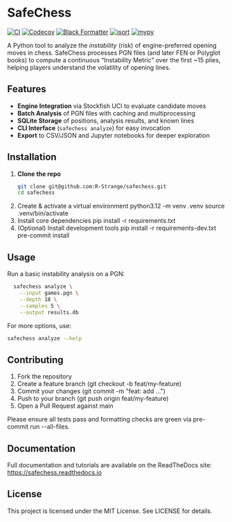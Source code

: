 # SafeChess

[![CI](https://github.com/R-Strange/safechess/actions/workflows/ci.yml/badge.svg)](https://github.com/R-Strange/safechess/actions/workflows/ci.yml)
[![Codecov](https://codecov.io/gh/R-Strange/safechess/branch/main/graph/badge.svg)](https://codecov.io/gh/R-Strange/safechess)
[![Black Formatter](https://github.com/R-Strange/safechess/actions/workflows/black.yml/badge.svg)](https://github.com/R-Strange/safechess/actions/workflows/black.yml)
[![isort](https://github.com/R-Strange/safechess/actions/workflows/isort.yml/badge.svg)](https://github.com/R-Strange/safechess/actions/workflows/isort.yml)
[![mypy](https://github.com/R-Strange/safechess/actions/workflows/mypy.yml/badge.svg)](https://github.com/R-Strange/safechess/actions/workflows/mypy.yml)


A Python tool to analyze the *instability* (risk) of engine-preferred opening moves in chess. SafeChess processes PGN files (and later FEN or Polyglot books) to compute a continuous “Instability Metric” over the first ~15 plies, helping players understand the volatility of opening lines.  

## Features

- **Engine Integration** via Stockfish UCI to evaluate candidate moves  
- **Batch Analysis** of PGN files with caching and multiprocessing  
- **SQLite Storage** of positions, analysis results, and known lines  
- **CLI Interface** (`safechess analyze`) for easy invocation  
- **Export** to CSV/JSON and Jupyter notebooks for deeper exploration  

## Installation

1. **Clone the repo**  
   ```bash
   git clone git@github.com:R-Strange/safechess.git
   cd safechess
2. Create & activate a virtual environment
  python3.12 -m venv .venv
  source .venv/bin/activate
3. Install core dependencies
  pip install -r requirements.txt
4. (Optional) Install development tools
  pip install -r requirements-dev.txt
  pre-commit install

## Usage

Run a basic instability analysis on a PGN:

```bash
  safechess analyze \
    --input games.pgn \
    --depth 18 \
    --samples 5 \
    --output results.db
```
For more options, use:
  ```bash
  safechess analyze --help
```


## Contributing

1. Fork the repository
2. Create a feature branch (git checkout -b feat/my-feature)
3. Commit your changes (git commit -m "feat: add …")
4. Push to your branch (git push origin feat/my-feature)
5. Open a Pull Request against main

Please ensure all tests pass and formatting checks are green via pre-commit run --all-files.

## Documentation

Full documentation and tutorials are available on the ReadTheDocs site: https://safechess.readthedocs.io


## License

This project is licensed under the MIT License. See LICENSE for details.
